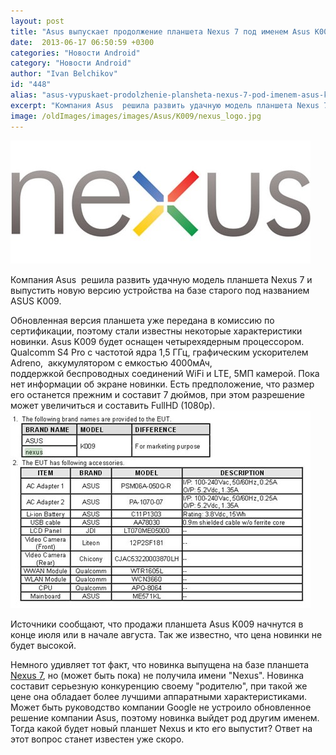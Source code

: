 ```yaml
---
layout: post
title: "Asus выпускает продолжение планшета Nexus 7 под именем Asus K009"
date:  2013-06-17 06:50:59 +0300
categories: "Новости Android"
category: "Новости Android"
author: "Ivan Belchikov"
id: "448"
alias: "asus-vypuskaet-prodolzhenie-plansheta-nexus-7-pod-imenem-asus-k009"
excerpt: "Компания Asus  решила развить удачную модель планшета Nexus 7 и выпустить новую версию устройства на базе старого под названием ASUS K009."
image: /oldImages/images/images/Asus/K009/nexus_logo.jpg
---
```

<img src="/oldImages/images/images/Asus/K009/nexus_logo.jpg" alt="Nexus 7" />

Компания Asus  решила развить удачную модель планшета Nexus 7 и выпустить новую версию устройства на базе старого под названием ASUS K009.


Обновленная версия планшета уже передана в комиссию по сертификации, поэтому стали известны некоторые характеристики новинки. Asus K009 будет оснащен четырехядерным процессором. Qualcomm S4 Pro с частотой ядра 1,5 ГГц, графическим ускорителем Adreno,  аккумулятором с емкостью 4000мАч, поддержкой беспроводных соединений WiFi и LTE, 5МП камерой. Пока нет информации об экране новинки. Есть предположение, что размер его останется прежним и составит 7 дюймов, при этом разрешение может увеличиться и составить FullHD (1080p).<img src="/oldImages/images/images/Asus/K009/asus-k009.jpg" alt="Asus K009"  />

Источники сообщают, что продажи планшета Asus K009 начнутся в конце июля или в начале августа. Так же известно, что цена новинки не будет высокой.

Немного удивляет тот факт, что новинка выпущена на базе планшета <a href="index.php?option=com_content&amp;view=article&amp;id=342&amp;catid=8&amp;Itemid=102">Nexus 7</a>, но (может быть пока) не получила имени "Nexus". Новинка составит серьезную конкуренцию своему "родителю", при такой же цене она обладает более лучшими аппаратными характеристиками. Может быть руководство компании Google не устроило обновленное решение компании Asus, поэтому новинка выйдет род другим именем. Тогда какой будет новый планшет Nexus и кто его выпустит? Ответ на этот вопрос станет известен уже скоро.
